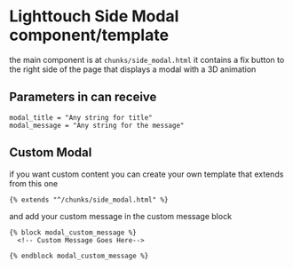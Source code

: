# Lighttouch Side Modal component/template

the main component is at `chunks/side_modal.html` 
it contains a fix button to the right side of the page that displays a modal with a 3D animation 

## Parameters in can receive
```
modal_title = "Any string for title"
modal_message = "Any string for the message"
```

## Custom Modal 
if you want custom content you can create your own template that extends from this one
```
{% extends "^/chunks/side_modal.html" %}
```
and add your custom message in the custom message block
```
{% block modal_custom_message %}
  <!-- Custom Message Goes Here-->

{% endblock modal_custom_message %}
```